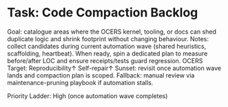 # Task: Code Compaction Backlog
Goal: catalogue areas where the OCERS kernel, tooling, or docs can shed duplicate logic and shrink footprint without changing behaviour.
Notes: collect candidates during current automation wave (shared heuristics, scaffolding, heartbeat). When ready, spin a dedicated plan to measure before/after LOC and ensure receipts/tests guard regression.
OCERS Target: Reproducibility↑ Self-repair↑
Sunset: revisit once automation wave lands and compaction plan is scoped.
Fallback: manual review via maintenance-pruning playbook if automation stalls.

Priority Ladder: High (once automation wave completes)

